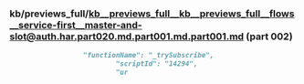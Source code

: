 ### kb/previews_full/kb__previews_full__kb__previews_full__flows__service-first__master-and-slot@auth.har.part020.md.part001.md.part001.md (part 002)

```md
                  "functionName": "_trySubscribe",
                          "scriptId": "14294",
                          "ur
```

```
